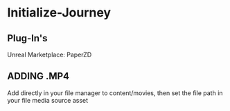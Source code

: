 # Initialize-Journey

## Plug-In's
Unreal Marketplace: PaperZD

## ADDING .MP4

Add directly in your file manager to content/movies, then set the file path in your file media source asset
